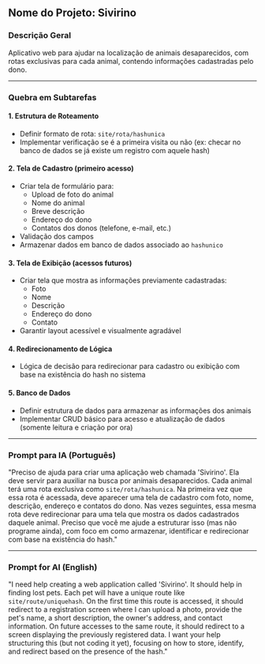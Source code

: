 ## Nome do Projeto: Sivirino

### Descrição Geral
Aplicativo web para ajudar na localização de animais desaparecidos, com rotas exclusivas para cada animal, contendo informações cadastradas pelo dono.

---

### Quebra em Subtarefas

#### 1. Estrutura de Roteamento
- Definir formato de rota: `site/rota/hashunica`
- Implementar verificação se é a primeira visita ou não (ex: checar no banco de dados se já existe um registro com aquele hash)

#### 2. Tela de Cadastro (primeiro acesso)
- Criar tela de formulário para:
  - Upload de foto do animal
  - Nome do animal
  - Breve descrição
  - Endereço do dono
  - Contatos dos donos (telefone, e-mail, etc.)
- Validação dos campos
- Armazenar dados em banco de dados associado ao `hashunico`

#### 3. Tela de Exibição (acessos futuros)
- Criar tela que mostra as informações previamente cadastradas:
  - Foto
  - Nome
  - Descrição
  - Endereço do dono
  - Contato
- Garantir layout acessível e visualmente agradável

#### 4. Redirecionamento de Lógica
- Lógica de decisão para redirecionar para cadastro ou exibição com base na existência do hash no sistema

#### 5. Banco de Dados
- Definir estrutura de dados para armazenar as informações dos animais
- Implementar CRUD básico para acesso e atualização de dados (somente leitura e criação por ora)

---

### Prompt para IA (Português)

"Preciso de ajuda para criar uma aplicação web chamada 'Sivirino'. Ela deve servir para auxiliar na busca por animais desaparecidos. Cada animal terá uma rota exclusiva como `site/rota/hashunica`. Na primeira vez que essa rota é acessada, deve aparecer uma tela de cadastro com foto, nome, descrição, endereço e contatos do dono. Nas vezes seguintes, essa mesma rota deve redirecionar para uma tela que mostra os dados cadastrados daquele animal. Preciso que você me ajude a estruturar isso (mas não programe ainda), com foco em como armazenar, identificar e redirecionar com base na existência do hash."

---

### Prompt for AI (English)

"I need help creating a web application called 'Sivirino'. It should help in finding lost pets. Each pet will have a unique route like `site/route/uniquehash`. On the first time this route is accessed, it should redirect to a registration screen where I can upload a photo, provide the pet's name, a short description, the owner's address, and contact information. On future accesses to the same route, it should redirect to a screen displaying the previously registered data. I want your help structuring this (but not coding it yet), focusing on how to store, identify, and redirect based on the presence of the hash."

